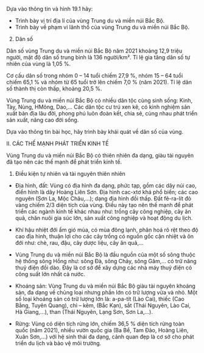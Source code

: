 Dựa vào thông tin và hình 19.1 hãy:
- Trình bày vị trí địa lí của vùng Trung du và miền núi Bắc Bộ.
- Trình bày về phạm vi lãnh thổ của vùng Trung du và miền núi Bắc Bộ.

2. Dân số

Dân số vùng Trung du và miền núi Bắc Bộ năm 2021 khoảng 12,9 triệu người, mật độ dân số trung bình là 136 người/km². Tỉ lệ gia tăng dân số tự nhiên của vùng là 1,05 %.

Cơ cấu dân số trong nhóm 0 – 14 tuổi chiếm 27,9 %, nhóm 15 – 64 tuổi chiếm 65,1 % và nhóm từ 65 tuổi trở lên chiếm 7,0 % (năm 2021). Tỉ lệ dân số thành thị còn thấp, khoảng 20,5 %.

Vùng Trung du và miền núi Bắc Bộ có nhiều dân tộc cùng sinh sống: Kinh, Tày, Nùng, HMông, Dao,... Các dân tộc cư trú xen kẽ, có kinh nghiệm sản xuất bản địa lâu đời, phong phú luôn đoàn kết, chia sẻ, cùng nhau phát triển sản xuất, nâng cao đời sống.

Dựa vào thông tin bài học, hãy trình bày khái quát về dân số của vùng.

II. CÁC THẾ MẠNH PHÁT TRIỂN KINH TẾ

Vùng Trung du và miền núi Bắc Bộ có thiên nhiên đa dạng, giàu tài nguyên đã tạo nên các thế mạnh để phát triển kinh tế.

1. Điều kiện tự nhiên và tài nguyên thiên nhiên

- Địa hình, đất: Vùng có địa hình đa dạng, phức tạp, gồm các dãy núi cao, điển hình là dãy Hoàng Liên Sơn. Địa hình cac-xtơ khá phổ biến; các cao nguyên (Sơn La, Mộc Châu,...); dạng địa hình đồi thấp. Đất fê-ra-lít đỏ vàng chiếm 2/3 diện tích của vùng. Điều này tạo nên thế mạnh để phát triển các ngành kinh tế khác nhau như: trồng cây công nghiệp, cây ăn quả, chăn nuôi gia súc lớn, sản xuất công nghiệp và hoạt động du lịch.

- Khí hậu nhiệt đới ẩm gió mùa, có mùa đông lạnh, phân hoá rõ rệt theo độ cao địa hình, thuận lợi cho các cây trồng có nguồn gốc cận nhiệt và ôn đới như: chè, rau, đậu, cây dược liệu, cây ăn quả,...

- Vùng Trung du và miền núi Bắc Bộ là đầu nguồn của một số sông thuộc hệ thống sông Hồng như: sông Đà, sông Chảy, sông Gâm,... có trữ năng thuỷ điện đồi dào. Đây là cơ sở để xây dựng các nhà máy thuỷ điện có công suất lớn nhất cả nước.

- Khoáng sản: Vùng Trung du và miền núi Bắc Bộ giàu tài nguyên khoáng sản, đa dạng về chủng loại nhưng phần lớn có trữ lượng vừa và nhỏ. Một số loại khoáng sản có trữ lượng lớn là: a-pa-tít (Lào Cai), thiếc (Cao Bằng, Tuyên Quang), chì – kẽm, (Bắc Kạn), sắt (Thái Nguyên, Lào Cai, Hà Giang,...), than (Thái Nguyên, Lạng Sơn, Sơn La,...).

- Rừng: Vùng có diện tích rừng lớn, chiếm 36,5 % diện tích rừng toàn quốc (năm 2021), nhiều vườn quốc gia (Ba Bể, Tam Đảo, Hoàng Liên, Xuân Sơn,...) với hệ sinh thái đa dạng, cảnh quan đẹp là cơ sở cho phát triển du lịch và bảo vệ môi trường.
